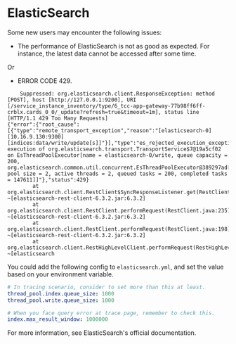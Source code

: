 # ElasticSearch 
Some new users may encounter the following issues:
* The performance of ElasticSearch is not as good as expected. For instance, the latest data cannot be accessed after some time.

Or 
* ERROR CODE 429.
```
    Suppressed: org.elasticsearch.client.ResponseException: method [POST], host [http://127.0.0.1:9200], URI [/service_instance_inventory/type/6_tcc-app-gateway-77b98ff6ff-crblx.cards_0_0/_update?refresh=true&timeout=1m], status line [HTTP/1.1 429 Too Many Requests]
{"error":{"root_cause":[{"type":"remote_transport_exception","reason":"[elasticsearch-0][10.16.9.130:9300][indices:data/write/update[s]]"}],"type":"es_rejected_execution_exception","reason":"rejected execution of org.elasticsearch.transport.TransportService$7@19a5cf02 on EsThreadPoolExecutor[name = elasticsearch-0/write, queue capacity = 200, org.elasticsearch.common.util.concurrent.EsThreadPoolExecutor@389297ad[Running, pool size = 2, active threads = 2, queued tasks = 200, completed tasks = 147611]]"},"status":429}
        at org.elasticsearch.client.RestClient$SyncResponseListener.get(RestClient.java:705) ~[elasticsearch-rest-client-6.3.2.jar:6.3.2]
        at org.elasticsearch.client.RestClient.performRequest(RestClient.java:235) ~[elasticsearch-rest-client-6.3.2.jar:6.3.2]
        at org.elasticsearch.client.RestClient.performRequest(RestClient.java:198) ~[elasticsearch-rest-client-6.3.2.jar:6.3.2]
        at org.elasticsearch.client.RestHighLevelClient.performRequest(RestHighLevelClient.java:522) ~[elasticsearch
```

You could add the following config to `elasticsearch.yml`, and set the value based on your environment variable.
```yml
# In tracing scenario, consider to set more than this at least.
thread_pool.index.queue_size: 1000
thread_pool.write.queue_size: 1000

# When you face query error at trace page, remember to check this.
index.max_result_window: 1000000
```

For more information, see ElasticSearch's official documentation.
